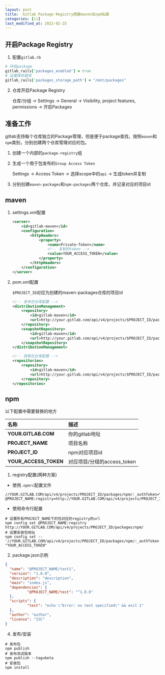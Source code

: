 ```yaml
---
layout: post
title:  Gitlab Package Registry搭建maven及npm私服
categories: [ci]
last_modified_at: 2022-02-25
---
```


## 开启Package Registry
1. 配置`gitlab.rb`
```ruby
# 开启package
gitlab_rails['packages_enabled'] = true
# 设置保存路径
gitlab_rails['packages_storage_path'] = "/mnt/packages"
```

2. 仓库开启Package Registry

    仓库/分组 -> Settings -> General -> Visibility, project features, permissions -> 开启Packages

## 准备工作
gitlab支持每个仓库独立的Package管理，但是便于package查找，按照`maven`和`npm`类别，分别创建两个仓库管理对应的包。

1. 创建一个内部的`package-registry`组
2. 生成一个用于包发布的`Group Access Token`

    Settings -> Access Token -> 选择scope中的`api` -> 生成token并复制
3. 分别创建`maven-packages`和`npm-packages`两个仓库，并记录对应的项目id

## maven
1. settings.xml配置
    ```xml
    <server>
        <id>gitlab-maven</id>
        <configuration>
            <httpHeaders>
                <property>
                    <name>Private-Token</name>
                    <!-- 复制的token -->
                    <value>YOUR_ACCESS_TOKEN</value>
                </property>
            </httpHeaders>
        </configuration>
    </server>
    ```
2. pom.xml配置

   `$PROJECT_ID`对应为创建的maven-packages仓库的项目id
    ```xml
    <!-- 发布包仓库配置 -->
    <distributionManagement>
        <repository>
            <id>gitlab-maven</id>
            <url>http://your.gitlab.com/api/v4/projects/$PROJECT_ID/packages/maven</url>
        </repository>
        <snapshotRepository>
            <id>gitlab-maven</id>
            <url>http://your.gitlab.com/api/v4/projects/$PROJECT_ID/packages/maven</url>
        </snapshotRepository>
    </distributionManagement>
    
    <!-- 获取包仓库配置 -->
    <repositories>
        <repository>
            <id>gitlab-maven</id>
            <url>http://your.gitlab.com/api/v4/projects/$PROJECT_ID/packages/maven</url>
        </repository>
    </repositories>
    ```

## npm

以下配置中需要替换的地方

|名称|描述|
|:---|:---|
|**YOUR.GITLAB.COM**|你的gitlab地址|
|**PROJECT_NAME**|项目名称|
|**PROJECT_ID**|npm对应项目id|
|**YOUR_ACCESS_TOKEN**|对应项目/分组的access_token|

1. registry配置(两种方案)
- 使用`.npmrc`配置文件
```text
//YOUR.GITLAB.COM/api/v4/projects/PROJECT_ID/packages/npm/:_authToken=YOUR_ACCESS_TOKEN
@PROJECT_NAME:registry=http://YOUR.GITLAB.COM/api/v4/projects/PROJECT_ID/packages/npm/
```
- 使用命令行配置
```shell
# 设置所有PROJECT_NAME下的包对应的registry的url
npm config set @PROJECT_NAME:registry http://YOUR.GITLAB.COM/api/v4/projects/PROJECT_ID/packages/npm/
# 设置安装包地址
npm config set -- '//YOUR.GITLAB.COM/api/v4/projects/PROJECT_ID/packages/npm/:_authToken' "YOUR_ACCESS_TOKEN"
```

2. package.json示例
```json
{
  "name": "@PROJECT_NAME/test1",
  "version": "1.0.0",
  "description": "description",
  "main": "index.js",
  "dependencies": {
          "@PROJECT_NAME/test": "^1.0.0"
  },
  "scripts": {
          "test": "echo \"Error: no test specified\" && exit 1"
  },
  "author": "author",
  "license": "ISC"
}
```

4. 发布/安装
```shell
# 发布包
npm publish
# 发布测试版本
npm publish --tag=beta
# 安装包
npm install
```